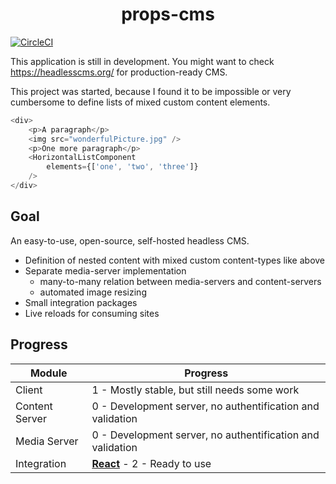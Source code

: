 <h1 align="center">props-cms</h1>

[![CircleCI](https://img.shields.io/circleci/project/github/JohannesLamberts/props-cms/master.svg)]()

This application is still in development. You might want to check 
https://headlesscms.org/ for production-ready CMS.

This project was started, because I found it to be impossible or very cumbersome
to define lists of mixed custom content elements.

```typescript jsx
<div>
    <p>A paragraph</p>
    <img src="wonderfulPicture.jpg" />
    <p>One more paragraph</p>
    <HorizontalListComponent 
        elements={['one', 'two', 'three']} 
    />
</div>
```


## Goal
An easy-to-use, open-source, self-hosted headless CMS.

- Definition of nested content with mixed custom content-types like above
- Separate media-server implementation
  - many-to-many relation between media-servers and content-servers
  - automated image resizing
- Small integration packages
- Live reloads for consuming sites

## Progress

|Module|Progress|
|---|---|
|Client|1 - Mostly stable, but still needs some work
|Content Server|0 - Development server, no authentification and validation|
|Media Server|0 - Development server, no authentification and validation|
|Integration|**[React](/connector/react/README.md)** - 2 - Ready to use